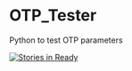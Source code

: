 # OTP_Tester
Python to test OTP parameters

[![Stories in Ready](https://badge.waffle.io/vta/OTP_Tester.png?label=ready&title=Ready)](https://waffle.io/vta/OTP_Tester)
